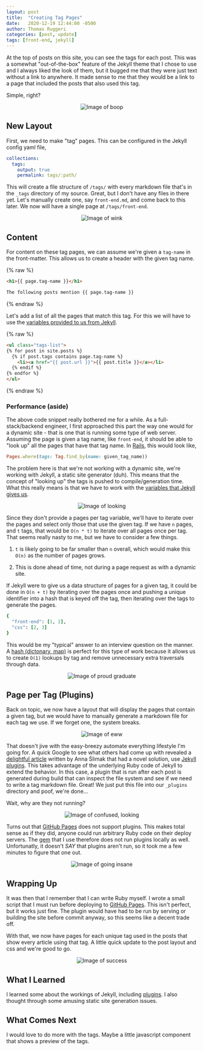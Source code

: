 ```yaml
---
layout: post
title:  "Creating Tag Pages"
date:   2020-12-19 12:44:00 -0500
author: Thomas Ruggeri
categories: [post, update]
tags: [front-end, jekyll]
---
```


At the top of posts on this site, you can see the tags for each post. This was a somewhat "out-of-the-box" feature of the Jekyll theme that I chose to use and I always liked the look of them,
but it bugged me that they were just text without a link to anywhere. It made sense to me that they
would be a link to a page that included the posts that also used this tag.

Simple, right?

<div style="text-align: center;">
  <img src="https://media.giphy.com/media/Zdg7kl9bnyqXrPH2jq/giphy.gif"
       loading="lazy" alt="Image of boop">
</div>

## New Layout

First, we need to make "tag" pages. This can be configured in the Jekyll config yaml file,

```yaml
collections:
  tags:
    output: true
    permalink: tags/:path/
```

This will create a file structure of `/tags/` with every markdown file that's in the `_tags`
directory of my source. Great, but I don't have any files in there yet. Let's manually create one,
say `front-end.md`, and come back to this later. We now will have a single page at `/tags/front-end`.

<div style="text-align: center;">
  <img src="https://media.giphy.com/media/3oKIPtyZ7IGAWlhnxu/giphy.gif"
       loading="lazy" alt="Image of wink">
</div>

## Content

For content on these tag pages, we can assume we're given a `tag-name` in the front-matter. This allows us to create a header with the given tag name.

{% raw %}

```html
<h1>{{ page.tag-name }}</h1>

The following posts mention {{ page.tag-name }}
```

{% endraw %}

Let's add a list of all the pages that match this tag. For this we will have to use the [variables
provided to us from Jekyll](https://jekyllrb.com/docs/variables/).

{% raw %}

```html
<ul class="tags-list">
{% for post in site.posts %}
  {% if post.tags contains page.tag-name %}
    <li><a href="{{ post.url }}">{{ post.title }}</a></li>
  {% endif %}
{% endfor %}
</ul>
```

{% endraw %}

### Performance (aside)

The above code snippet really bothered me for a while. As a full-stack/backend engineer, I first
approached this part the way one would for a dynamic site - that is one that is running some type
of web server. Assuming the page is given a tag name, like `front-end`, it should be able to
"look up" all the pages that have that tag name. In [Rails](https://rubyonrails.org/), this would
look like,

```ruby
Pages.where(tags: Tag.find_by(name: given_tag_name))
```

The problem here is that we're not working with a dynamic site, we're working with Jekyll, a static
site generator (duh). This means that the concept of "looking up" the tags is pushed to
compile/generation time. What this really means is that we have to work with the [variables that
Jekyll gives us](https://jekyllrb.com/docs/variables/).

<div style="text-align: center;">
  <img src="https://media.giphy.com/media/xUPGcwqhFVcmQaDwJO/giphy.gif"
       loading="lazy" alt="Image of looking">
</div>

Since they don't provide a pages per tag variable, we'll have to iterate over the pages and select
only those that use the given tag. If we have `n` pages, and `t` tags, that would be `O(n * t)`
to iterate over all pages once per tag. That seems really nasty to me, but we have to consider a few
things.

1. `t` is likely going to be far smaller than `n` overall, which would make this `O(n)` as the number
of pages grows.

2. This is done ahead of time, not during a page request as with a dynamic site.

If Jekyll were to give us a data structure of pages for a given tag, it could be done in `O(n + t)`
by iterating over the pages once and pushing a unique identifier into a hash that is keyed off the
tag, then iterating over the tags to generate the pages.

```ruby
{
  "front-end": [1, 2],
  "css": [2, 3]
}
```

This would be my "typical" answer to an interview question on the manner. A
[hash (dictonary, map)](https://www.interviewcake.com/concept/java/hash-map) is perfect for this
type of work because it allows us to create `O(1)` lookups by tag and remove unnecessary extra
traversals through data.

<div style="text-align: center;">
  <img src="https://media.giphy.com/media/3og0IHAQXjVi34wfZu/giphy.gif"
       loading="lazy" alt="Image of proud graduate">
</div>

## Page per Tag (Plugins)

Back on topic, we now have a layout that will display the pages that contain a given tag, but we
would have to manually generate a markdown file for each tag we use. If we forget one, the system
breaks.

<div style="text-align: center;">
  <img src="https://media.giphy.com/media/fQJSYE2Qy6OtXfwEuf/giphy.gif"
       loading="lazy" alt="Image of eww">
</div>

That doesn't jive with the easy-breezy automate everything lifestyle I'm going for. A quick Google
to see what others had come up with revealed a
[delightful article](https://blog.lunarlogic.io/2019/managing-tags-in-jekyll-blog-easily/) written
by Anna Ślimak that had a novel solution, use [Jekyll plugins](https://jekyllrb.com/docs/plugins/).
This takes advantage of the underlying Ruby code of Jekyll to extend the behavior. In this case, a
plugin that is run after each post is generated during build that can inspect the file system and
see if we need to write a tag markdown file. Great! We just put this file into our `_plugins`
directory and poof, we're done...

Wait, why are they not running?

<div style="text-align: center;">
  <img src="https://media.giphy.com/media/2uIhU2qPuiHJda5BjV/giphy.gif"
       loading="lazy" alt="Image of confused, looking">
</div>

Turns out that [GitHub Pages](https://pages.github.com/) does not support plugins. This makes total
sense as if they did, anyone could run arbitrary Ruby code on their deploy servers. The
[gem](https://github.com/github/pages-gem) that I use therefore does not run plugins locally as well.
Unfortunatly, it doesn't _SAY_ that plugins aren't run, so it took me a few minutes to figure that
one out.

<div style="text-align: center;">
  <img src="https://media.giphy.com/media/jaPkRECl8T8cuVjuw7/giphy.gif"
       loading="lazy" alt="Image of going insane">
</div>

## Wrapping Up

It was then that I remember that I can write Ruby myself. I wrote a small script that I must run
before deploying to [GitHub Pages](https://pages.github.com/). This isn't perfect, but it works just
fine. The plugin would have had to be run by serving or building the site before commit anyway, so
this seems like a decent trade off.

With that, we now have pages for each unique tag used in the posts that show every article using that
tag. A little quick update to the post layout and css and we're good to go.

<div style="text-align: center;">
  <img src="https://media.giphy.com/media/SYcfbJpRiwCvcXWACx/giphy.gif"
       loading="lazy" alt="Image of success">
</div>

## What I Learned

I learned some about the workings of Jekyll, including [plugins](https://jekyllrb.com/docs/plugins/).
I also thought through some amusing static site generation issues.

## What Comes Next

I would love to do more with the tags. Maybe a little javascript component that shows a preview
of the tags.
